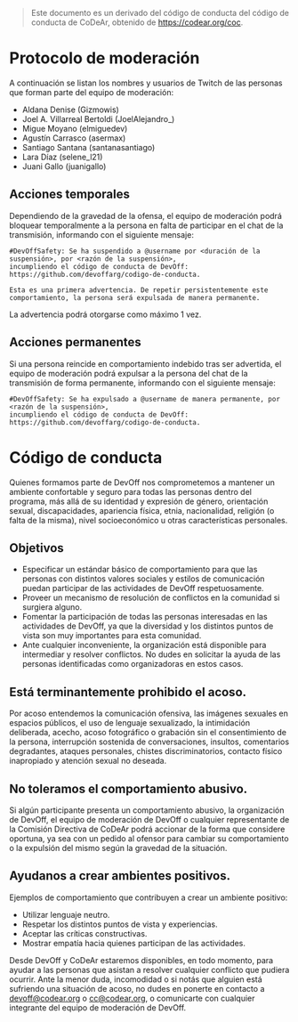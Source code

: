 > Este documento es un derivado del código de conducta del código de conducta de CoDeAr, obtenido de https://codear.org/coc.

# Protocolo de moderación

A continuación se listan los nombres y usuarios de Twitch de las personas que forman parte del equipo de moderación:

- Aldana Denise (Gizmowis)
- Joel A. Villarreal Bertoldi (JoelAlejandro_)
- Migue Moyano (elmiguedev)
- Agustín Carrasco (asermax)
- Santiago Santana (santanasantiago)
- Lara Díaz (selene_l21)
- Juani Gallo (juanigallo)

## Acciones temporales

Dependiendo de la gravedad de la ofensa, el equipo de moderación podrá bloquear temporalmente a la persona en falta de participar en el chat de la transmisión, informando con el siguiente mensaje:

```
#DevOffSafety: Se ha suspendido a @username por <duración de la suspensión>, por <razón de la suspensión>, 
incumpliendo el código de conducta de DevOff: https://github.com/devoffarg/codigo-de-conducta. 

Esta es una primera advertencia. De repetir persistentemente este comportamiento, la persona será expulsada de manera permanente.
```

La advertencia podrá otorgarse como máximo 1 vez.

## Acciones permanentes

Si una persona reincide en comportamiento indebido tras ser advertida, el equipo de moderación podrá expulsar a la persona del chat de la transmisión de forma permanente, informando con el siguiente mensaje:

```
#DevOffSafety: Se ha expulsado a @username de manera permanente, por <razón de la suspensión>, 
incumpliendo el código de conducta de DevOff: https://github.com/devoffarg/codigo-de-conducta.
```

# Código de conducta

Quienes formamos parte de DevOff nos comprometemos a mantener un ambiente confortable y seguro para todas las personas dentro del programa, más allá de su identidad y expresión de género, orientación sexual, discapacidades, apariencia física, etnia, nacionalidad, religión (o falta de la misma), nivel socioeconómico u otras características personales.

## Objetivos

- Especificar un estándar básico de comportamiento para que las personas con distintos valores sociales y estilos de comunicación puedan participar de las actividades de DevOff respetuosamente.
- Proveer un mecanismo de resolución de conflictos en la comunidad si surgiera alguno.
- Fomentar la participación de todas las personas interesadas en las actividades de DevOff, ya que la diversidad y los distintos puntos de vista son muy importantes para esta comunidad.
- Ante cualquier inconveniente, la organización está disponible para intermediar y resolver conflictos. No dudes en solicitar la ayuda de las personas identificadas como organizadoras en estos casos.

## Está terminantemente prohibido el acoso.

Por acoso entendemos la comunicación ofensiva, las imágenes sexuales en espacios públicos, el uso de lenguaje sexualizado, la intimidación deliberada, acecho, acoso fotográfico o grabación sin el consentimiento de la persona, interrupción sostenida de conversaciones, insultos, comentarios degradantes, ataques personales, chistes discriminatorios, contacto físico inapropiado y atención sexual no deseada.

## No toleramos el comportamiento abusivo.

Si algún participante presenta un comportamiento abusivo, la organización de DevOff, el equipo de moderación de DevOff o cualquier representante de la Comisión Directiva de CoDeAr podrá accionar de la forma que considere oportuna, ya sea con un pedido al ofensor para cambiar su comportamiento o la expulsión del mismo según la gravedad de la situación.

## Ayudanos a crear ambientes positivos.

Ejemplos de comportamiento que contribuyen a crear un ambiente positivo:

- Utilizar lenguaje neutro.
- Respetar los distintos puntos de vista y experiencias.
- Aceptar las críticas constructivas.
- Mostrar empatía hacia quienes participan de las actividades.

Desde DevOff y CoDeAr estaremos disponibles, en todo momento, para ayudar a las personas que asistan a resolver cualquier conflicto que pudiera ocurrir. Ante la menor duda, incomodidad o si notás que alguien está sufriendo una situación de acoso, no dudes en ponerte en contacto a devoff@codear.org o cc@codear.org, o comunicarte con cualquier integrante del equipo de moderación de DevOff.
